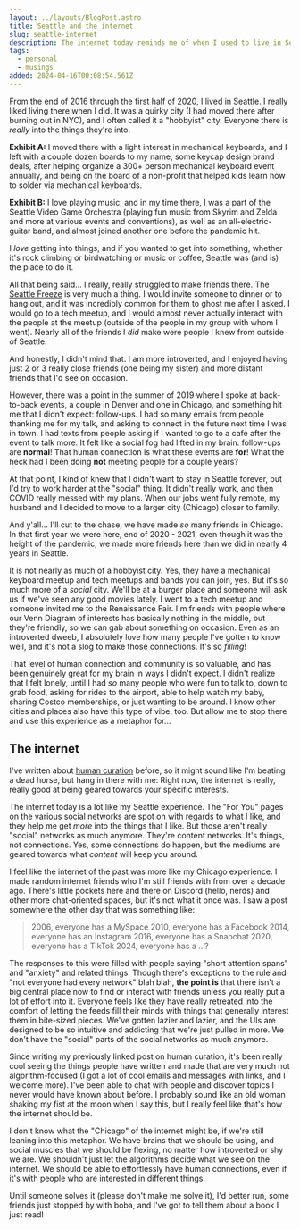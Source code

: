 ```yaml
---
layout: ../layouts/BlogPost.astro
title: Seattle and the internet
slug: seattle-internet
description: The internet today reminds me of when I used to live in Seattle.
tags:
  - personal
  - musings
added: 2024-04-16T00:08:54.561Z
---
```


From the end of 2016 through the first half of 2020, I lived in Seattle. I really liked living there when I did. It was a quirky city (I had moved there after burning out in NYC), and I often called it a "hobbyist" city. Everyone there is *really* into the things they're into.

**Exhibit A:** I moved there with a light interest in mechanical keyboards, and I left with a couple dozen boards to my name, some keycap design brand deals, after helping organize a 300+ person mechanical keyboard event annually, and being on the board of a non-profit that helped kids learn how to solder via mechanical keyboards.

**Exhibit B:** I love playing music, and in my time there, I was a part of the Seattle Video Game Orchestra (playing fun music from Skyrim and Zelda and more at various events and conventions), as well as an all-electric-guitar band, and almost joined another one before the pandemic hit.

I *love* getting into things, and if you wanted to get into something, whether it's rock climbing or birdwatching or music or coffee, Seattle was (and is) the place to do it.

All that being said... I really, really struggled to make friends there. The [Seattle Freeze](https://en.wikipedia.org/wiki/Seattle_Freeze) is very much a thing. I would invite someone to dinner or to hang out, and it was incredibly common for them to ghost me after I asked. I would go to a tech meetup, and I would almost never actually interact with the people at the meetup (outside of the people in my group with whom I went). Nearly all of the friends I *did* make were people I knew from outside of Seattle.

And honestly, I didn't mind that. I am more introverted, and I enjoyed having just 2 or 3 really close friends (one being my sister) and more distant friends that I'd see on occasion.

However, there was a point in the summer of 2019 where I spoke at back-to-back events, a couple in Denver and one in Chicago, and something hit me that I didn't expect: follow-ups. I had so many emails from people thanking me for my talk, and asking to connect in the future next time I was in town. I had texts from people asking if I wanted to go to a café after the event to talk more. It felt like a social fog had lifted in my brain: follow-ups are **normal**! That human connection is what these events are **for**! What the heck had I been doing **not** meeting people for a couple years?

At that point, I kind of knew that I didn't want to stay in Seattle forever, but I'd try to work harder at the "social" thing. It didn't really work, and then COVID really messed with my plans. When our jobs went fully remote, my husband and I decided to move to a larger city (Chicago) closer to family.

And y'all... I'll cut to the chase, we have made *so* many friends in Chicago. In that first year we were here, end of 2020 - 2021, even though it was the height of the pandemic, we made more friends here than we did in nearly 4 years in Seattle.

It is not nearly as much of a hobbyist city. Yes, they have a mechanical keyboard meetup and tech meetups and bands you can join, yes. But it's so much more of a *social* city. We'll be at a burger place and someone will ask us if we've seen any good movies lately. I went to a tech meetup and someone invited me to the Renaissance Fair. I'm friends with people where our Venn Diagram of interests has basically nothing in the middle, but they're friendly, so we can gab about something on occasion. Even as an introverted dweeb, I absolutely love how many people I've gotten to know well, and it's not a slog to make those connections. It's so *filling*!

That level of human connection and community is so valuable, and has been genuinely great for my brain in ways I didn't expect. I didn't realize that I felt lonely, until I had *so* many people who were fun to talk to, down to grab food, asking for rides to the airport, able to help watch my baby, sharing Costco memberships, or just wanting to be around. I know other cities and places also have this type of vibe, too. But allow me to stop there and use this experience as a metaphor for...

## The internet

I've written about [human curation](https://blog.cassidoo.co/post/human-curation/) before, so it might sound like I'm beating a dead horse, but hang in there with me: Right now, the internet is really, really good at being geared towards your specific interests.

The internet today is a lot like my Seattle experience. The "For You" pages on the various social networks are spot on with regards to what I like, and they help me get *more* into the things that I like. But those aren't really "social" networks as much anymore. They're content networks. It's things, not connections. Yes, some connections do happen, but the mediums are geared towards what *content* will keep you around.

I feel like the internet of the past was more like my Chicago experience. I made random internet friends who I'm still friends with from over a decade ago. There's little pockets here and there on Discord (hello, nerds) and other more chat-oriented spaces, but it's not what it once was. I saw a post somewhere the other day that was something like:

> 2006, everyone has a MySpace
> 2010, everyone has a Facebook
> 2014, everyone has an Instagram
> 2016, everyone has a Snapchat
> 2020, everyone has a TikTok
> 2024, everyone has a ...?

The responses to this were filled with people saying "short attention spans" and "anxiety" and related things. Though there's exceptions to the rule and "not everyone had every network" blah blah, **the point is** that there isn't a big central place now to find or interact with friends unless you really put a lot of effort into it. Everyone feels like they have really retreated into the comfort of letting the feeds fill their minds with things that generally interest them in bite-sized pieces. We've gotten lazier and lazier, and the UIs are designed to be so intuitive and addicting that we're just pulled in more. We don't have the "social" parts of the social networks as much anymore.

Since writing my previously linked post on human curation, it's been really cool seeing the things people have written and made that are very much not algorithm-focused (I got a lot of cool emails and messages with links, and I welcome more). I've been able to chat with people and discover topics I never would have known about before. I probably sound like an old woman shaking my fist at the moon when I say this, but I really feel like that's how the internet should be.

I don't know what the "Chicago" of the internet might be, if we're still leaning into this metaphor. We have brains that we should be using, and social muscles that we should be flexing, no matter how introverted or shy we are. We shouldn't just let the algorithms decide what we see on the internet. We should be able to effortlessly have human connections, even if it's with people who are interested in different things.

Until someone solves it (please don't make me solve it), I'd better run, some friends just stopped by with boba, and I've got to tell them about a book I just read!
